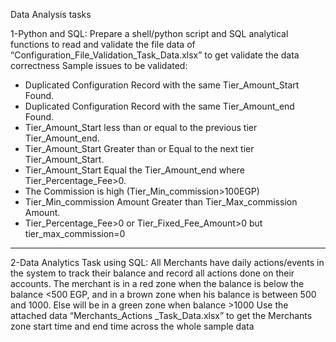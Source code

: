 Data Analysis tasks

1-Python and SQL: Prepare a shell/python script and SQL analytical functions to read and validate the file data of “Configuration_File_Validation_Task_Data.xlsx” to get validate the data correctness
Sample issues to be validated:
- Duplicated Configuration Record with the same Tier_Amount_Start Found.
- Duplicated Configuration Record with the same Tier_Amount_end Found.
- Tier_Amount_Start less than or equal to the previous tier Tier_Amount_end.
- Tier_Amount_Start Greater than or Equal to the next tier Tier_Amount_Start.
- Tier_Amount_Start Equal the Tier_Amount_end where Tier_Percentage_Fee>0.
- The Commission is high (Tier_Min_commission>100EGP)
- Tier_Min_commission Amount Greater than Tier_Max_commission Amount.
- Tier_Percentage_Fee>0 or Tier_Fixed_Fee_Amount>0 but tier_max_commission=0
---------------------------------------------------------------------------------------------------------------------------------------------------------------------------------------
2-Data Analytics Task using SQL: All Merchants have daily actions/events in the system to track their balance and record all actions done on their accounts.
The merchant is in a red zone when the balance is below the balance <500 EGP, and in a brown zone when his balance is between 500 and 1000. Else will be in a green zone when balance >1000
Use the attached data “Merchants_Actions _Task_Data.xlsx” to get the Merchants zone start time and end time across the whole sample data
